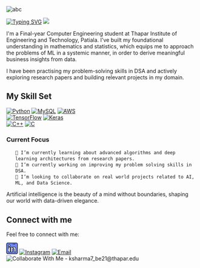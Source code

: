 ![abc](https://github.com/sharma-kshitij-ks/sharma-kshitij-ks/assets/124446613/6da00b1d-144c-4625-beec-052fdb2d478c)


[![Typing SVG](https://readme-typing-svg.demolab.com/?lines=Hi+there,+I'm+Uday+Sharma!+👋)](https://git.io/typing-svg)
![](https://gitwar.herokuapp.com/badge?username=sharma-kshitij-ks&color=blue)
<p>I'm a Final-year Computer Engineering student at Thapar Institute of Engineering and Technology, Patiala. I've built my foundational understanding in mathematics and statistics, which equips me to approach the problems of ML in a systemic manner, in order to derive meaningful business insights from data.</p>

<p>I have been practising my problem-solving skills in DSA and actively exploring research papers and building relevant projects in my domain.</p>


<h2>My Skill Set</h2>



<div>
    <a href="https://www.python.org/" target="_blank"><img src="https://profilinator.rishav.dev/skills-assets/python-original.svg" alt="Python" height="60" /></a>
    <a href="https://www.mysql.com/" target="_blank"><img src="https://profilinator.rishav.dev/skills-assets/mysql-original-wordmark.svg" alt="MySQL" height="60" /></a>
   <a href="https://aws.amazon.com/" target="_blank"><img src="https://profilinator.rishav.dev/skills-assets/amazonwebservices-original-wordmark.svg" alt="AWS" height="60" /></a>
</div>
<div>
    <a href="https://www.tensorflow.org/" target="_blank"><img src="https://profilinator.rishav.dev/skills-assets/tensorflow-icon.svg" alt="TensorFlow" height="60" /></a>
    <a href="https://keras.io/" target="_blank"><img src="https://profilinator.rishav.dev/skills-assets/keras.png" alt="Keras" height="60" /></a>
   
</div>
<div>
     <a href="https://www.cplusplus.com/" target="_blank"><img src="https://profilinator.rishav.dev/skills-assets/cplusplus-original.svg" alt="C++" height="60" /></a>
    <a href="https://www.cprogramming.com/" target="_blank"><img src="https://profilinator.rishav.dev/skills-assets/c-original.svg" alt="C" height="60" /></a>
</div>

<h3>Current Focus</h3>
<ul>
    
    🌱 I’m currently learning about advanced algorithms and deep learning architectures from research papers.
    🔭 I’m currently working on improving my problem solving skills in DSA.
    👯 I’m looking to collaborate on real world projects related to AI, ML, and Data Science.
</ul>

<p>Artificial intelligence is the beauty of a mind without boundaries, shaping our world with data-driven elegance.</p>

<h2>Connect with me</h2>

<p>Feel free to connect with me:</p>
<a href="https://www.linkedin.com/in/uday-sharma-366390227/"><img height="30" src="https://raw.githubusercontent.com/8bithemant/8bithemant/master/linkedin.png?raw=true" alt="LinkedIn"></a>
<a href="https://www.instagram.com/udaysharma.us/" target="_blank"><img src="https://img.shields.io/badge/instagram-%23000000.svg?&style=for-the-badge&logo=instagram&logoColor=white" alt="Instagram"></a>
<a href="mailto:udaysharma0707@gmail.com"><img height="30" src="https://th.bing.com/th/id/OIP.9sT4UWsRfFiy6vPydv3_-QHaHO?pid=ImgDet&rs=1" alt="Email"></a>

<img height="120" src="https://raw.githubusercontent.com/BrunnerLivio/brunnerlivio/master/images/marquee.svg" alt="Collaborate With Me - ksharma7_be21@thapar.edu">


